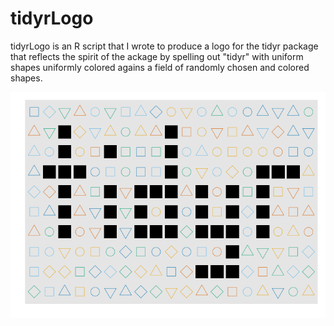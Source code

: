 # tidyrLogo

tidyrLogo is an R script that I wrote to produce a logo for the tidyr package that reflects the spirit of the ackage by spelling out "tidyr" with uniform shapes uniformly colored agains a field of randomly chosen and colored shapes.

![Alt text](https://github.com/tpasinet/tidyrLogo/blob/master/tidyrLogo.png "The tidyr logo")
